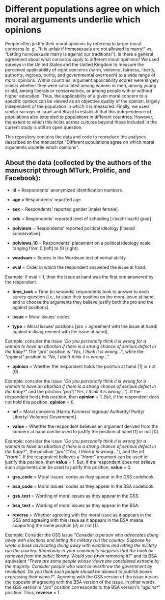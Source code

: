 # Different populations agree on which moral arguments underlie which opinions

People often justify their moral opinions by referring to larger moral concerns (e. g., “It is unfair if homosexuals are not allowed to marry!” vs. “Letting homosexuals marry is against our traditions!”). Is there a general agreement about what concerns apply to different moral opinions? We used surveys in the United States and the United Kingdom to measure the perceived applicability of eight concerns (harm, violence, fairness, liberty, authority, ingroup, purity, and governmental overreach) to a wide range of moral opinions. Within countries, argument applicability scores were largely similar whether they were calculated among women or men, among young or old, among liberals or conservatives, or among people with or without higher education. Thus, the applicability of a given moral concern to a specific opinion can be viewed as an objective quality of the opinion, largely independent of the population in which it is measured. Finally, we used similar surveys in Israel and Brazil to establish that this independence of populations also extended to populations in different countries. However, the extent to which this holds across cultures beyond those included in the current study is still an open question.

This repository contains the data and code to reproduce the analyses described on the manuscript "Different populations agree on which moral arguments underlie which opinions".

## About the data (collected by the authors of the manuscript through MTurk, Prolific, and Facebook):

* **id** = Respondents' anonymized identification numbers.

* **age** = Respondents' reported age.

* **sex** = Respondents' reported gender [male/ female].

* **edu** = Respondents' reported level of schooling [>bach/ bach/ grad]

* **polviews** = Respondents' reported political ideology [liberal/ conservative]

* **polviews_10** = Respondents' placement on a political ideology scale ranging from 0 [left] to 10 [right].

* **wordsum** = Scores in the Wordsum test of verbal ability.

* **eval** = Order in which the respondent answered the issue at hand. 

Example: if eval = 1, then the issue at hand was the first one answered by the respondent.   

* **time_took** = Time (in seconds) respondents took to answer to each survey question (i.e., to state their position on the moral issue at hand, and to choose the arguments they believe justify both the pro and the against positions).

* **issue** = Moral issues' codes.

* **type** = Moral issues' positions [pro = agreement with the issue at hand/ against = disagreement with the issue at hand].

Example: consider the issue _"Do you personally think it is wrong for a woman to have an abortion if there is a strong chance of serious defect in the baby?"_ The _"pro"_ position is _"Yes, I think it is wrong..."_, while the _"against"_ position is _"No, I don't think it is wrong..."_.

* **opinion** = Whether the respondent holds the position at hand [1] or not [0].

Example: consider the issue _"Do you personally think it is wrong for a woman to have an abortion if there is a strong chance of serious defect in the baby?"_ and the position _"pro"_(_"Yes, I think it is wrong..."_). If the respondent holds this position, then **opinion** = 1. But, if the respondent does not hold this position, **opinion** = 0.  
* **mf** = Moral concerns [Harm/ Fairness/ Ingroup/ Authority/ Purity/ Liberty/ Violence/ Government].

* **value** = Whether the respondent believes an argument derived from the concern at hand can be used to justify the position at hand [1] or not [0].

Example: consider the issue _"Do you personally think it is wrong for a woman to have an abortion if there is a strong chance of serious defect in the baby?"_, the position _"pro"_(_"Yes, I think it is wrong..."_), and the mf _"Harm"_. If the respondent believes a _"Harm"_ argument can be used to justify this position, then **value** = 1. But, if the respondent does not believe such arguments can be used to justify this position, **value** = 0.

* **gss_code** = Moral issues' codes as they appear in the GSS codebook.

* **bsa_code** = Moral issues' codes as they appear in the BSA codebook.

* **gss_text** = Wording of moral issues as they appear in the GSS.

* **bsa_text** = Wording of moral issues as they appear in the BSA.

* **reverse** = Whether agreeing with the moral issue as it appears in the GSS and agreeing with this issue as it appears in the BSA means supporting the same position [0] or not [1].

Example: Consider the GSS issue _"Consider a person who advocates doing away with elections and letting the military run the country. Suppose he wrote a book advocating doing away with elections and letting the military run the country. Somebody in your community suggests that the book be removed from the public library. Would you favor removing it?"_ and its BSA equivalent _"There are some people whose views are considered extreme by the majority. Consider people who want to overthrow the government by revolution. Do you think such people should be allowed to publish books expressing their views?"_. Agreeing with the GSS version of the issue means the opposite of agreeing with the BSA version of the issue. In other words, the GSS version's _"pro"_ position corresponds to the BSA version's _"against"_ position. Thus, **reverse** = 1.      
